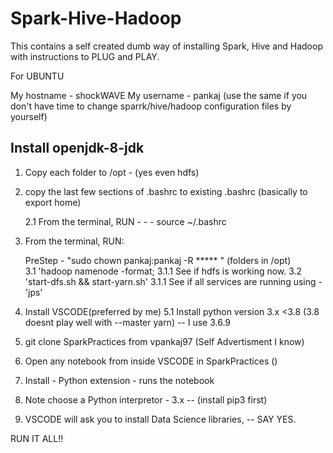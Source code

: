 # Spark-Hive-Hadoop
This contains a self created dumb way of installing Spark, Hive and Hadoop with instructions to PLUG and PLAY.

 
For UBUNTU

My hostname - shockWAVE
My username - pankaj
(use the same if you don't have time to change sparrk/hive/hadoop configuration files by yourself)

## Install openjdk-8-jdk

1. Copy each folder to /opt - (yes even hdfs)

2. copy the last few sections of .bashrc to existing .bashrc (basically to export home)

   2.1 From the terminal, RUN - - - source ~/.bashrc
   
3. From the terminal, RUN:

   PreStep - "sudo chown pankaj:pankaj -R ***** " (folders in /opt)   
   3.1 'hadoop namenode -format;
      3.1.1 See if hdfs is working now.
   3.2 'start-dfs.sh && start-yarn.sh'
      3.1.1 See if all services are running using - 'jps'

5. Install VSCODE(preferred by me)
    5.1 Install python version 3.x <3.8 (3.8 doesnt play well with --master yarn) -- I use 3.6.9
 
6. git clone SparkPractices from vpankaj97 (Self Advertisment I know)

7. Open any notebook from inside VSCODE in SparkPractices ()

8. Install - Python extension - runs the notebook

9. Note choose a Python interpretor - 3.x -- (install pip3 first)

10. VSCODE will ask you to install Data Science libraries, -- SAY YES.

RUN IT ALL!!
